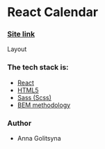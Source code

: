 # React Calendar

### [Site link](https://remarkable-cannoli-382e31.netlify.app/)

Layout

### The tech stack is:

- [React](https://reactjs.org/docs/getting-started.html)
- [HTML5](https://en.wikipedia.org/wiki/HTML5)
- [Sass (Scss)](https://sass-lang.com/)
- [BEM methodology](https://en.bem.info/methodology/)

### Author

- Anna Golitsyna